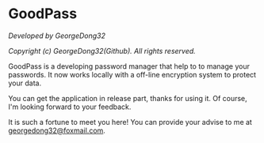# GoodPass
*Developed by GeorgeDong32*

*Copyright (c) GeorgeDong32(Github). All rights reserved.*

GoodPass is a developing password manager that help to to manage your passwords. It now works locally with a off-line encryption system to protect your data. 

You can get the application in release part, thanks for using it. Of course, I'm looking forward to your feedback.

It is such a fortune to meet you here! You can provide your advise to me at georgedong32@foxmail.com.
